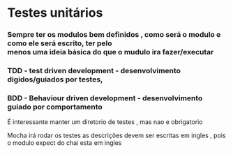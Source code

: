 # Testes unitários

### Sempre ter os modulos bem definidos , como será o modulo e como ele será escrito, ter pelo <br> menos uma ideia básica do que o mudulo ira fazer/executar 
### TDD - test driven development - desenvolvimento digidos/guiados por testes, <br> 
### BDD - Behaviour driven development - desenvolvimento guiado por comportamento <br>

É interessante manter um diretorio de testes , mas nao e obrigatorio <br>

Mocha irá rodar os testes 
as descrições devem ser escritas em ingles , pois o modulo expect do chai esta em ingles 






